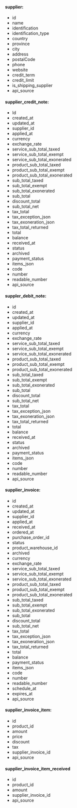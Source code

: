 #### supplier:
- id
- name
- identification
- identification_type
- country
- province
- city
- address
- postalCode
- phone
- website
- credit_term
- credit_limit
- is_shipping_supplier
- api_source

#### supplier_credit_note:
- Id
- created_at
- updated_at
- supplier_id
- applied_at
- currency
- exchange_rate
- service_sub_total_taxed
- service_sub_total_exempt
- service_sub_total_exonerated
- product_sub_total_taxed
- product_sub_total_exempt
- product_sub_total_exonerated
- sub_total_taxed
- sub_total_exempt
- sub_total_exonerated
- sub_total
- discount_total
- sub_total_net
- tax_total
- tax_exception_json
- tax_exoneration_json
- tax_total_returned
- total
- balance
- received_at
- status
- archived
- payment_status
- items_json
- code
- number
- readable_number
- api_source

#### suppler_debit_note:
- id
- created_at
- updated_at
- supplier_id
- applied_at
- currency
- exchange_rate
- service_sub_total_taxed
- service_sub_total_exempt
- service_sub_total_exonerated
- product_sub_total_taxed
- product_sub_total_exempt
- product_sub_total_exonerated
- sub_total_taxed
- sub_total_exempt
- sub_total_exonerated
- sub_total
- discount_total
- sub_total_net
- tax_total
- tax_exception_json
- tax_exoneration_json
- tax_total_returned
- total
- balance
- received_at
- status
- archived
- payment_status
- items_json
- code
- number
- readable_number
- api_source

#### supplier_invoice:
- id
- created_at
- updated_at
- supplier_id
- applied_at
- received_at
- ordered_at
- purchase_order_id
- status
- product_warehouse_id
- archived
- currency
- exchange_rate
- service_sub_total_taxed
- service_sub_total_exempt
- service_sub_total_exonerated
- product_sub_total_taxed
- product_sub_total_exempt
- product_sub_total_exonerated
- sub_total_taxed
- sub_total_exempt
- sub_total_exonerated
- sub_total
- discount_total
- sub_total_net
- tax_total
- tax_exception_json
- tax_exoneration_json
- tax_total_returned
- total
- balance
- payment_status
- items_json
- code
- number
- readable_number
- schedule_at
- expires_at
- api_source

#### supplier_invoice_item:
- id
- product_id
- amount
- price
- discount
- tax
- supplier_invoice_id
- api_source

#### supplier_invoice_item_received

- id
- product_id
- amount
- supplier_invoice_id
- api_source
